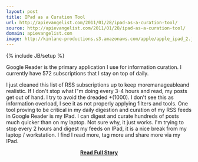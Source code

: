 ```yaml
---
layout: post
title: IPad as a Curation Tool
url: http://apievangelist.com/2011/01/28/ipad-as-a-curation-tool/
source: http://apievangelist.com/2011/01/28/ipad-as-a-curation-tool/
domain: apievangelist.com
image: http://kinlane-productions.s3.amazonaws.com/apple/apple_ipad_2.jpg
---
```

{% include JB/setup %}<p>Google Reader is the primary application I use for information curation.  I currently have 572 subscriptions that I stay on top of daily.

I just cleaned this list of RSS subscriptions up to keep moremanageableand realistic.
If I don't stop what I"m doing every 3-4 hours and read, my posts get out of hand. I try to avoid the dreaded +(1000).
I don't see this as information overload, I see it as not properly applying filters and tools.
One tool proving to be critical in my daily digestion and curation of my RSS feeds in Google Reader is my IPad.
I can digest and curate hundreds of posts much quicker than on my laptop. Not sure why, it just works.
I'm trying to stop every 2 hours and digest my feeds on IPad, it is a nice break from my laptop / workstation. I find I read more, tag more and share more via my IPad.</p>
<center><p><a href="http://apievangelist.com/2011/01/28/ipad-as-a-curation-tool/" style='padding:25px; font-sze:18px; font-weight: bold;'>Read Full Story</a></p></center>

